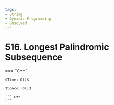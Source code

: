 ```yaml
---
tags:
- String
- Dynamic Programming
- Unsolved
---
```



# 516. Longest Palindromic Subsequence

=== "C++"

    $Time: O()$

    $Space: O()$

    ``` c++
    ```